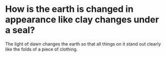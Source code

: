 # How is the earth is changed in appearance like clay changes under a seal?

The light of dawn changes the earth so that all things on it stand out clearly like the folds of a piece of clothing.
